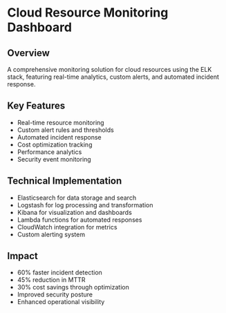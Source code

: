 # Cloud Resource Monitoring Dashboard

## Overview
A comprehensive monitoring solution for cloud resources using the ELK stack, featuring real-time analytics, custom alerts, and automated incident response.

## Key Features
- Real-time resource monitoring
- Custom alert rules and thresholds
- Automated incident response
- Cost optimization tracking
- Performance analytics
- Security event monitoring

## Technical Implementation
- Elasticsearch for data storage and search
- Logstash for log processing and transformation
- Kibana for visualization and dashboards
- Lambda functions for automated responses
- CloudWatch integration for metrics
- Custom alerting system

## Impact
- 60% faster incident detection
- 45% reduction in MTTR
- 30% cost savings through optimization
- Improved security posture
- Enhanced operational visibility 